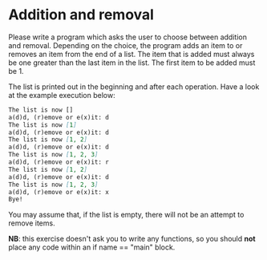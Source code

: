 
# Addition and removal

Please write a program which asks the user to choose between addition and removal. Depending on the choice, the program adds an item to or removes an item from the end of a list. The item that is added must always be one greater than the last item in the list. The first item to be added must be 1.

The list is printed out in the beginning and after each operation. Have a look at the example execution below:

```markdown
The list is now []
a(d)d, (r)emove or e(x)it: d
The list is now [1]
a(d)d, (r)emove or e(x)it: d
The list is now [1, 2]
a(d)d, (r)emove or e(x)it: d
The list is now [1, 2, 3]
a(d)d, (r)emove or e(x)it: r
The list is now [1, 2]
a(d)d, (r)emove or e(x)it: d
The list is now [1, 2, 3]
a(d)d, (r)emove or e(x)it: x
Bye!
```

You may assume that, if the list is empty, there will not be an attempt to remove items.

**NB**: this exercise doesn't ask you to write any functions, so you should **not** place any code within an if name == "main" block.
